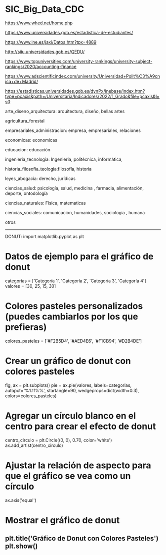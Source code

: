 # SIC_Big_Data_CDC
https://www.whed.net/home.php

https://www.universidades.gob.es/estadistica-de-estudiantes/

https://www.ine.es/jaxi/Datos.htm?tpx=4889

http://siiu.universidades.gob.es/QEDU/

https://www.topuniversities.com/university-rankings/university-subject-rankings/2020/accounting-finance

https://www.adscientificindex.com/university/Universidad+Polit%C3%A9cnica+de+Madrid/

https://estadisticas.universidades.gob.es/dynPx/inebase/index.htm?type=pcaxis&path=/Universitaria/Indicadores/2022/1_Grado&file=pcaxis&l=s0

arte_diseno_arquitectura: arquitectura, diseño, bellas artes

agricultura_forestal

empresariales_administracion: empresa, empresariales, relaciones

economicas: economicas

educacion: educación

ingenieria_tecnologia: Ingenieria, politécnica, informática,

historia_filosofia_teologia:filosofía, historia

leyes_abogacia: derecho, jurídicas

ciencias_salud: psicología, salud, medicina , farmacia, alimentación, deporte, ontodología

ciencias_naturales: Física, matematicas

ciencias_sociales: comunicación, humanidades, sociologia , humana

otros


--------------------------------------------------------------------------------------------
DONUT:
import matplotlib.pyplot as plt

# Datos de ejemplo para el gráfico de donut
categorias = ['Categoría 1', 'Categoría 2', 'Categoría 3', 'Categoría 4']
valores = [30, 25, 15, 30]

# Colores pasteles personalizados (puedes cambiarlos por los que prefieras)
colores_pasteles = ['#F2B5D4', '#AED4E6', '#F1CB94', '#D2B4DE']

# Crear un gráfico de donut con colores pasteles
fig, ax = plt.subplots()
pie = ax.pie(valores, labels=categorias, autopct='%1.1f%%', startangle=90, wedgeprops=dict(width=0.3), colors=colores_pasteles)

# Agregar un círculo blanco en el centro para crear el efecto de donut
centro_circulo = plt.Circle((0, 0), 0.70, color='white')
ax.add_artist(centro_circulo)

# Ajustar la relación de aspecto para que el gráfico se vea como un círculo
ax.axis('equal')

# Mostrar el gráfico de donut
plt.title('Gráfico de Donut con Colores Pasteles')
plt.show()
------------------------------------------------------------------------------------------------------
